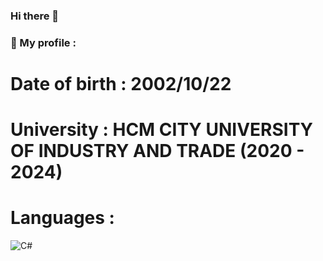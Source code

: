 ### Hi there 👋

<!--
**phuocyen/phuocyen** is a ✨ _special_ ✨ repository because its `README.md` (this file) appears on your GitHub profile.

Here are some ideas to get you started:

- 🔭 I’m currently working on ...
- 🌱 I’m currently learning ...
- 👯 I’m looking to collaborate on ...
- 🤔 I’m looking for help with ...
- 💬 Ask me about ...
- 📫 How to reach me: ...
- 😄 Pronouns: ...
- ⚡ Fun fact: ...
-->
### 🌱 My profile : 
# Date of birth : 2002/10/22 
# University : HCM CITY UNIVERSITY OF INDUSTRY AND TRADE (2020 - 2024)
# Languages : 
![C#]([url_to_your_image](https://thichchiase.com/wp-content/uploads/2020/04/fa9d4f7cf28b6f009570751504b5fbe1.png)https://thichchiase.com/wp-content/uploads/2020/04/fa9d4f7cf28b6f009570751504b5fbe1.png)
